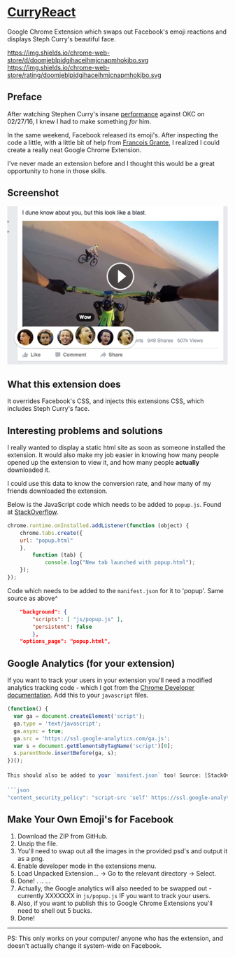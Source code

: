 # [CurryReact](https://chrome.google.com/webstore/detail/curryreacts-for-facebook/doomjeblpidgihaceihmjcnapmhokjbo)
Google Chrome Extension which swaps out Facebook's emoji reactions and displays Steph Curry's beautiful face.

https://img.shields.io/chrome-web-store/d/doomjeblpidgihaceihmjcnapmhokjbo.svg https://img.shields.io/chrome-web-store/rating/doomjeblpidgihaceihmjcnapmhokjbo.svg

## Preface
After watching Stephen Curry's insane [performance](https://youtu.be/YkaqIujpcbw) against OKC on 02/27/16, I knew I had to make something *for* him.

In the same weekend, Facebook released its emoji's.
After inspecting the code a little, with a little bit of help from [Francois Grante](https://francoisgrante.com/), I realized I could create a really neat Google Chrome Extension.

I've never made an extension before and I thought this would be a great opportunity to hone in those skills.

## Screenshot
![CurryReacts Extension Screenshot](https://raw.githubusercontent.com/VirenMohindra/CurryReacts/master/screenshot.png)

## What this extension does

It overrides Facebook's CSS, and injects this extensions CSS, which includes Steph Curry's face.

## Interesting problems and solutions

I really wanted to display a static html site as soon as someone installed the extension. It would also make my job easier in knowing how many people opened up the extension to view it, and how many people __actually__ downloaded it.

I could use this data to know the conversion rate, and how many of my friends downloaded the extension.

Below is the JavaScript code which needs to be added to `popup.js`. Found at [StackOverflow](http://stackoverflow.com/a/24429523/5673665).

```javascript
chrome.runtime.onInstalled.addListener(function (object) {
	chrome.tabs.create({
	url: "popup.html"
	}, 
		function (tab) {
			console.log("New tab launched with popup.html");
	});
});
```
Code which needs to be added to the `manifest.json` for it to 'popup'. Same source as above^

```json
	"background": {
		"scripts": [ "js/popup.js" ],
		"persistent": false
		},
	"options_page": "popup.html",
```

## Google Analytics (for your extension)

If you want to track your users in your extension you'll need a modified analytics tracking code - which I got from the [Chrome Developer documentation](https://developer.chrome.com/extensions/tut_analytics). Add this to your `javascript` files.

```javascript
(function() {
  var ga = document.createElement('script');
  ga.type = 'text/javascript';
  ga.async = true;
  ga.src = 'https://ssl.google-analytics.com/ga.js';
  var s = document.getElementsByTagName('script')[0];
  s.parentNode.insertBefore(ga, s);
})();

This should also be added to your `manifest.json` too! Source: [StackOverflow](http://stackoverflow.com/a/12986150/5673665).

```json
"content_security_policy": "script-src 'self' https://ssl.google-analytics.com; object-src 'self'"
```

## Make Your Own Emoji's for Facebook

1. Download the ZIP from GitHub.
2. Unzip the file.
3. You'll need to swap out all the images in the provided psd's and output it as a png.
4. Enable developer mode in the extensions menu.
5. Load Unpacked Extension... -> Go to the relevant directory -> Select.
6. Done!
.
..
...
7. Actually, the Google analytics will also needed to be swapped out - currently XXXXXXX in `js/popup.js` IF you want to track your users.
8. Also, if you want to publish this to Google Chrome Extensions you'll need to shell out 5 bucks.
9. Done!

___
PS: This only works on your computer/ anyone who has the extension, and doesn't actually change it system-wide on Facebook.